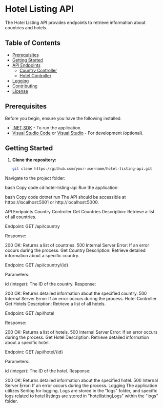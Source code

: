 # Hotel Listing API

The Hotel Listing API provides endpoints to retrieve information about countries and hotels.

## Table of Contents

- [Prerequisites](#prerequisites)
- [Getting Started](#getting-started)
- [API Endpoints](#api-endpoints)
  - [Country Controller](#country-controller)
  - [Hotel Controller](#hotel-controller)
- [Logging](#logging)
- [Contributing](#contributing)
- [License](#license)

## Prerequisites

Before you begin, ensure you have the following installed:

- [.NET SDK](https://dotnet.microsoft.com/download) - To run the application.
- [Visual Studio Code](https://code.visualstudio.com/) or [Visual Studio](https://visualstudio.microsoft.com/) - For development (optional).

## Getting Started

1. **Clone the repository:**

   ```bash
   git clone https://github.com/your-username/hotel-listing-api.git

Navigate to the project folder:

bash
Copy code
cd hotel-listing-api
Run the application:

bash
Copy code
dotnet run
The API should be accessible at https://localhost:5001 or http://localhost:5000.

API Endpoints
Country Controller
Get Countries
Description: Retrieve a list of all countries.

Endpoint: GET /api/country

Response:

200 OK: Returns a list of countries.
500 Internal Server Error: If an error occurs during the process.
Get Country
Description: Retrieve detailed information about a specific country.

Endpoint: GET /api/country/{id}

Parameters:

id (integer): The ID of the country.
Response:

200 OK: Returns detailed information about the specified country.
500 Internal Server Error: If an error occurs during the process.
Hotel Controller
Get Hotels
Description: Retrieve a list of all hotels.

Endpoint: GET /api/hotel

Response:

200 OK: Returns a list of hotels.
500 Internal Server Error: If an error occurs during the process.
Get Hotel
Description: Retrieve detailed information about a specific hotel.

Endpoint: GET /api/hotel/{id}

Parameters:

id (integer): The ID of the hotel.
Response:

200 OK: Returns detailed information about the specified hotel.
500 Internal Server Error: If an error occurs during the process.
Logging
The application utilizes Serilog for logging. Logs are stored in the "logs" folder, and specific logs related to hotel listings are stored in "hotellistingLogs" within the "logs" folder.